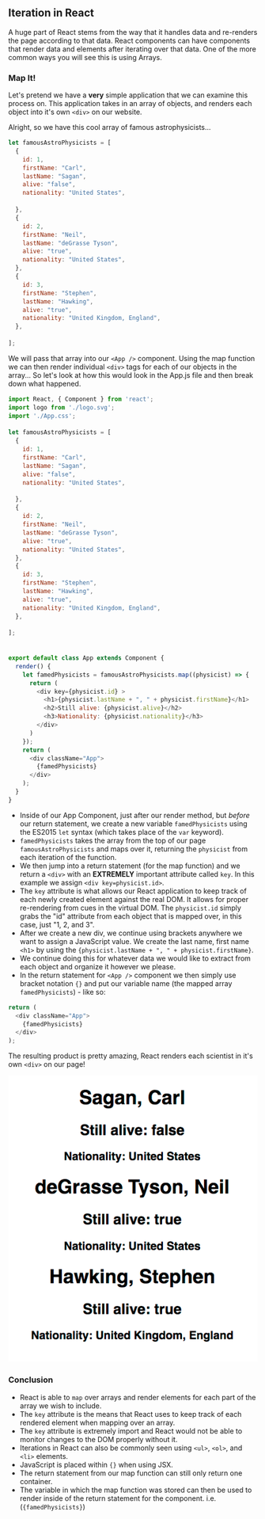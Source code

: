 ## Iteration in React
A huge part of React stems from the way that it handles data and re-renders the page according to that data. React components can have components that render data and elements after iterating over that data. One of the more common ways you will see this is using Arrays.

### Map It!
Let's pretend we have a **very** simple application that we can examine this process on. This application takes in an array of objects, and renders each object into it's own `<div>` on our website.

Alright, so we have this cool array of famous astrophysicists...

```js
let famousAstroPhysicists = [
  {
    id: 1,
    firstName: "Carl",
    lastName: "Sagan",
    alive: "false",
    nationality: "United States",

  },
  {
    id: 2,
    firstName: "Neil",
    lastName: "deGrasse Tyson",
    alive: "true",
    nationality: "United States",
  },
  {
    id: 3,
    firstName: "Stephen",
    lastName: "Hawking",
    alive: "true",
    nationality: "United Kingdom, England",
  },

];
```

We will pass that array into our `<App />` component. Using the map function we can then render individual `<div>` tags for each of our objects in the array... So let's look at how this would look in the App.js file and then break down what happened.

```js
import React, { Component } from 'react';
import logo from './logo.svg';
import './App.css';

let famousAstroPhysicists = [
  {
    id: 1,
    firstName: "Carl",
    lastName: "Sagan",
    alive: "false",
    nationality: "United States",

  },
  {
    id: 2,
    firstName: "Neil",
    lastName: "deGrasse Tyson",
    alive: "true",
    nationality: "United States",
  },
  {
    id: 3,
    firstName: "Stephen",
    lastName: "Hawking",
    alive: "true",
    nationality: "United Kingdom, England",
  },

];


export default class App extends Component {
  render() {
    let famedPhysicists = famousAstroPhysicists.map((physicist) => {
      return (
        <div key={physicist.id} >
          <h1>{physicist.lastName + ", " + physicist.firstName}</h1>
          <h2>Still alive: {physicist.alive}</h2>
          <h3>Nationality: {physicist.nationality}</h3>
        </div>
      )
    });
    return (
      <div className="App">
        {famedPhysicists}
      </div>
    );
  }
}

```
* Inside of our App Component, just after our render method, but *before* our return statement, we create a new variable `famedPhysicists` using the ES2015 `let` syntax (which takes place of the `var` keyword).
* `famedPhysicists` takes the array from the top of our page `famousAstroPhysicists` and maps over it, returning the `physicist` from each iteration of the function.
* We then jump into a return statement (for the map function) and we return a `<div>` with an **EXTREMELY** important attribute called `key`. In this example we assign `<div key=physicist.id>`.
* The `key` attribute is what allows our React application to keep track of each newly created element against the real DOM. It allows for proper re-rendering from cues in the virtual DOM. The `physicist.id` simply grabs the "id" attribute from each object that is mapped over, in this case, just "1, 2, and 3".
* After we create a new div, we continue using brackets anywhere we want to assign a JavaScript value. We create the last name, first name `<h1>` by using the `{physicist.lastName + ", " + physicist.firstName}`.
* We continue doing this for whatever data we would like to extract from each object and organize it however we please.
* In the return statement for `<App />` component we then simply use bracket notation `{}` and put our variable name (the mapped array `famedPhysicists`) - like so:

```js
return (
  <div className="App">
    {famedPhysicists}
  </div>
);
```

The resulting product is pretty amazing, React renders each scientist in it's own `<div>` on our page!

![Power of React](./science.png)

### Conclusion
* React is able to `map` over arrays and render elements for each part of the array we wish to include.
* The `key` attribute is the means that React uses to keep track of each rendered element when mapping over an array.
* The `key` attribute is extremely import and React would not be able to monitor changes to the DOM properly without it.
* Iterations in React can also be commonly seen using `<ul>`, `<ol>`, and `<li>` elements.
* JavaScript is placed within `{}` when using JSX.
* The return statement from our map function can still only return one container.
* The variable in which the map function was stored can then be used to render inside of the return statement for the component. i.e. (`{famedPhysicists}`)
